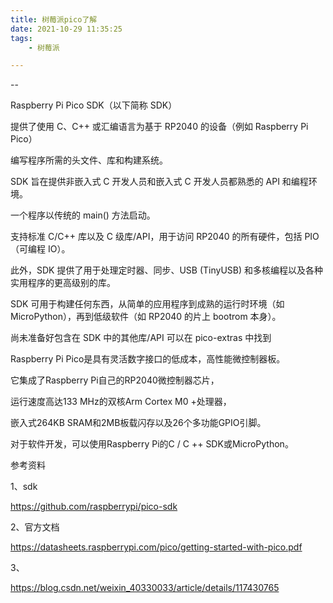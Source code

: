 ```yaml
---
title: 树莓派pico了解
date: 2021-10-29 11:35:25
tags:
	- 树莓派

---
```


--

Raspberry Pi Pico SDK（以下简称 SDK）

提供了使用 C、C++ 或汇编语言为基于 RP2040 的设备（例如 Raspberry Pi Pico）

编写程序所需的头文件、库和构建系统。

SDK 旨在提供非嵌入式 C 开发人员和嵌入式 C 开发人员都熟悉的 API 和编程环境。

一个程序以传统的 main() 方法启动。

支持标准 C/C++ 库以及 C 级库/API，用于访问 RP2040 的所有硬件，包括 PIO（可编程 IO）。

此外，SDK 提供了用于处理定时器、同步、USB (TinyUSB) 和多核编程以及各种实用程序的更高级别的库。

SDK 可用于构建任何东西，从简单的应用程序到成熟的运行时环境（如 MicroPython），再到低级软件（如 RP2040 的片上 bootrom 本身）。

尚未准备好包含在 SDK 中的其他库/API 可以在 pico-extras 中找到



Raspberry Pi Pico是具有灵活数字接口的低成本，高性能微控制器板。

它集成了Raspberry Pi自己的RP2040微控制器芯片，

运行速度高达133 MHz的双核Arm Cortex M0 +处理器，

嵌入式264KB SRAM和2MB板载闪存以及26个多功能GPIO引脚。

对于软件开发，可以使用Raspberry Pi的C / C ++ SDK或MicroPython。





参考资料

1、sdk

https://github.com/raspberrypi/pico-sdk

2、官方文档

https://datasheets.raspberrypi.com/pico/getting-started-with-pico.pdf

3、

https://blog.csdn.net/weixin_40330033/article/details/117430765